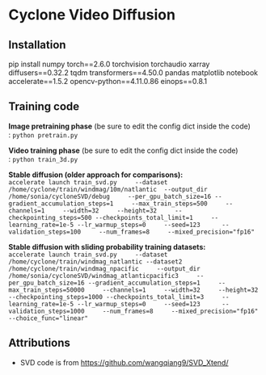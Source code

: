 # Cyclone Video Diffusion

## Installation

pip install numpy torch==2.6.0 torchvision torchaudio xarray diffusers==0.32.2 tqdm transformers==4.50.0 pandas matplotlib notebook accelerate==1.5.2 opencv-python==4.11.0.86 einops==0.8.1

## Training code

**Image pretraining phase** (be sure to edit the config dict inside the code)<br>:
```python pretrain.py```

**Video training phase** (be sure to edit the config dict inside the code)<br>:
```python train_3d.py```

**Stable diffusion (older approach for comparisons):** <br>
```accelerate launch train_svd.py     --dataset /home/cyclone/train/windmag/10m/natlantic  --output_dir /home/sonia/cycloneSVD/debug     --per_gpu_batch_size=16 --gradient_accumulation_steps=1     --max_train_steps=500     --channels=1     --width=32     --height=32     --checkpointing_steps=500 --checkpoints_total_limit=1     --learning_rate=1e-5 --lr_warmup_steps=0     --seed=123      --validation_steps=100     --num_frames=8     --mixed_precision="fp16" ```

**Stable diffusion with sliding probability training datasets:**<br>
```accelerate launch train_svd.py     --dataset /home/cyclone/train/windmag_natlantic --dataset2 /home/cyclone/train/windmag_npacific     --output_dir /home/sonia/cycloneSVD/windmag_atlanticpacific3     --per_gpu_batch_size=16 --gradient_accumulation_steps=1     --max_train_steps=50000     --channels=1     --width=32     --height=32     --checkpointing_steps=1000 --checkpoints_total_limit=3     --learning_rate=1e-5 --lr_warmup_steps=0     --seed=123      --validation_steps=1000     --num_frames=8     --mixed_precision="fp16" --choice_func="linear"```


## Attributions

- SVD code is from https://github.com/wangqiang9/SVD_Xtend/
